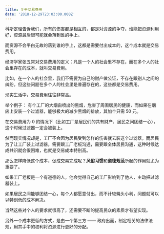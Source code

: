 ```yaml
---
title: 关于交易费用
date: '2018-12-29T23:03:00.000Z'
---
```


科斯定理告诉我们，所有的伤害都是相互的，都是对资源的争夺，谁能把资源利用好，资源最后很可能就会落到谁的手上。

而资源不会平白无故的落到谁的手上，这都是需要付出成本的，这个成本就是交易费用。

经济学家张五常对交易费用的定义：凡是一个人的社会里不存在，而在多个人的社会里存在的成本，就叫交易费用。

比如，在一个人的社会里，我们不需要为自己的财产做公证，不存在跟别人之间的纠纷。但这些问题在多个人的社会里是普遍存在的，这些都是交易费用。

现实生活中，交易费用往往非常高。

举个例子：
有个工厂的大烟囱喷出的黑烟，危害了周围居民的健康，而如果在烟囱上安装一个过滤器，能够极大的减少黑烟的排放，其加个只需 50 元。

在交易费用为 0 的情况下（比如工厂是居民们的共有财产，居民之间团结一心），这个时候过滤器一定会被装上。

然而现实情况却是，工厂不会因为居民受到怎样的伤害就去装这个过滤器，而居民为了让工厂装上过滤器，需要跟工厂老板沟通，需要跟全体居民沟通，这种时候达成共识就会很困难，也就是交易成本特别高。

那么怎样降低这个成本，促成交易完成呢？**风俗习惯**和**道德规范**所起的作用就尤为重要了。

如果工厂老板是一个有道德的人，他会觉得自己的工厂影响到了他人，主动把过滤器装上。

如果居民之间能够团结一心，每个人都愿意付出，而不计较蝇头小利，问题就可以以特别低的成本解决。

当然这些对个人的要求就很高了，还需要不断的提高民众的素质才有望实现。

另外一个成本更低的方式，是由一个第三方 —— 政府出面，制定相关的法律法规，用其手中的权利将资源进行更好的分配。


